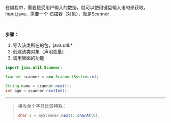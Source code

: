 在编程中，需要接受用户输入的数据，就可以使用键盘输入语句来获取，Input.java，需要一个 扫描器（对象），就是Scanner

<br/>

**步骤：**

1. 导入该类所在的包，java.util.*
2. 创建该类对象（声明变量）
3. 调用里面的功能

```java
import java.util.Scanner;

Scanner scanner = new Scanner(System.in);

String name = scanner.next();
int age = scanner.nextInt();
```

****

> 接收单个字符比较特殊：
> 
> ```java
> char c = myScanner.next().charAt(0);
> ```
